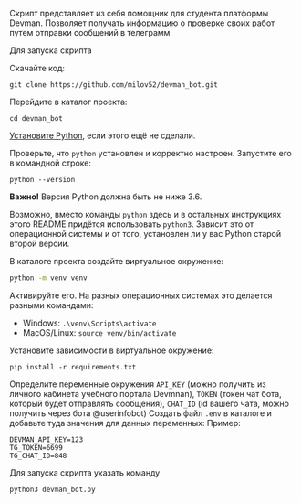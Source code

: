 Скрипт представляет из себя помощник для студента платформы Devman. Позволяет получать информацию о проверке своих работ
путем отправки сообщений в телеграмм

Для запуска скрипта

Скачайте код:
```
git clone https://github.com/milov52/devman_bot.git
```

Перейдите в каталог проекта:
```
cd devman_bot
```

[Установите Python](https://www.python.org/), если этого ещё не сделали.

Проверьте, что `python` установлен и корректно настроен. Запустите его в командной строке:
```
python --version
```
**Важно!** Версия Python должна быть не ниже 3.6.

Возможно, вместо команды `python` здесь и в остальных инструкциях этого README придётся использовать `python3`. Зависит это от операционной системы и от того, установлен ли у вас Python старой второй версии.

В каталоге проекта создайте виртуальное окружение:
```sh
python -m venv venv
```
Активируйте его. На разных операционных системах это делается разными командами:

- Windows: `.\venv\Scripts\activate`
- MacOS/Linux: `source venv/bin/activate`


Установите зависимости в виртуальное окружение:
```
pip install -r requirements.txt
```

Определите переменные окружения `API_KEY` (можно получить из личного кабинета учебного портала Devmnan),
`TOKEN` (токен чат бота, который будет отправлять сообщения), `CHAT_ID` (id вашего чата, можно получить через бота @userinfobot)
Создать файл `.env` в каталоге и добавьте туда значения для данных переменных:
Пример:
```
DEVMAN_API_KEY=123
TG_TOKEN=6699
TG_CHAT_ID=848
```

Для запуска скрипта указать команду
```sh
python3 devman_bot.py
```